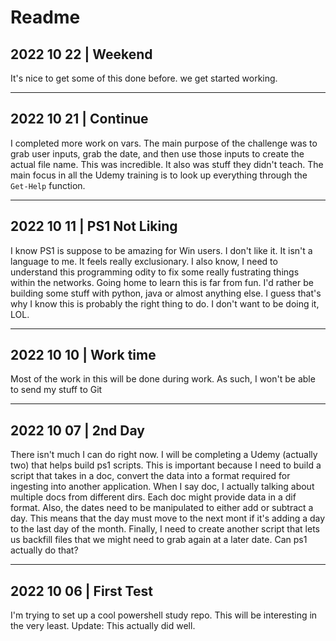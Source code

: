 # Readme

## 2022 10 22 | Weekend

It's nice to get some of this done before.  we get started working.

---

## 2022 10 21 | Continue

I completed more work on vars.  The main purpose of the challenge was to grab user inputs, grab the date, and then use those inputs to create the actual file name.  This was incredible.  It also was stuff they didn't teach.  The main focus in all the Udemy training is to look up everything through the `Get-Help` function.

---

## 2022 10 11 | PS1 Not Liking

I know PS1 is suppose to be amazing for Win users.  I don't like it.  It isn't a language to me.  It feels really exclusionary.  I also know, I need to understand this programming odity to fix some really fustrating things within the networks.  Going home to learn this is far from fun.  I'd rather be building some stuff with python, java or almost anything else.  I guess that's why I know this is probably the right thing to do.  I don't want to be doing it, LOL.  

---

## 2022 10 10 | Work time

Most of the work in this will be done during work.  As such, I won't be able to send my stuff to Git

---

## 2022 10 07 | 2nd Day

There isn't much I can do right now.  I will be completing a Udemy (actually two) that helps build ps1 scripts.  This is important because I need to build a script that takes in a doc, convert the data into a format required for ingesting into another application.  When I say doc, I actually talking about multiple docs from different dirs.  Each doc might provide data in a dif format.  Also, the dates need to be manipulated to either add or subtract a day.  This means that the day must move to the next mont if it's adding a day to the last day of the month.  Finally, I need to create another script that lets us backfill files that we might need to grab again at a later date.  Can ps1 actually do that?

---

## 2022 10 06 | First Test

I'm trying to set up a cool powershell study repo.  This will be interesting in the very least.  Update: This actually did well.  

